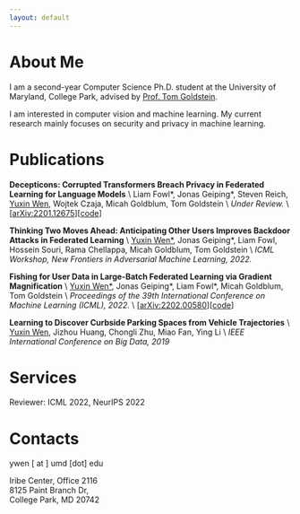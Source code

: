```yaml
---
layout: default
---
```


# About Me
I am a second-year Computer Science Ph.D. student at the University of Maryland, College Park, advised by [Prof. Tom Goldstein](https://www.cs.umd.edu/~tomg/). 

I am interested in computer vision and machine learning. My current research mainly focuses on security and privacy in machine learning.

# Publications
__Decepticons: Corrupted Transformers Breach Privacy in Federated Learning for Language Models__ \\
Liam Fowl\*, Jonas Geiping\*, Steven Reich, <ins>Yuxin Wen</ins>, Wojtek Czaja, Micah Goldblum, Tom Goldstein \\
_Under Review._ \\
\[[arXiv:2201.12675](https://arxiv.org/abs/2201.12675)\]\[[code](https://github.com/JonasGeiping/breaching)\]

__Thinking Two Moves Ahead: Anticipating Other Users Improves Backdoor Attacks in Federated Learning__ \\
<ins>Yuxin Wen\*</ins>, Jonas Geiping*, Liam Fowl, Hossein Souri, Rama Chellappa, Micah Goldblum, Tom Goldstein \\
_ICML Workshop, New Frontiers in Adversarial Machine Learning, 2022._

__Fishing for User Data in Large-Batch Federated Learning via Gradient Magnification__ \\
<ins>Yuxin Wen\*</ins>, Jonas Geiping\*, Liam Fowl\*, Micah Goldblum, Tom Goldstein \\
_Proceedings of the 39th International Conference on Machine Learning (ICML), 2022._ \\
\[[arXiv:2202.00580](https://arxiv.org/abs/2202.00580)\]\[[code](https://github.com/JonasGeiping/breaching)\]

__Learning to Discover Curbside Parking Spaces from Vehicle Trajectories__ \\
<ins>Yuxin Wen</ins>, Jizhou Huang, Chongli Zhu, Miao Fan, Ying Li \\
_IEEE International Conference on Big Data, 2019_

# Services
Reviewer: ICML 2022, NeurIPS 2022

# Contacts
ywen [ at ] umd [dot] edu

Iribe Center, Office 2116  
8125 Paint Branch Dr,  
College Park, MD 20742
